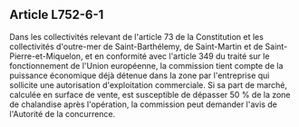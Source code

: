 Article L752-6-1
----
Dans les collectivités relevant de l'article 73 de la Constitution et les
collectivités d'outre-mer de Saint-Barthélemy, de Saint-Martin et de
Saint-Pierre-et-Miquelon, et en conformité avec l'article 349 du traité sur le
fonctionnement de l'Union européenne, la commission tient compte de la puissance
économique déjà détenue dans la zone par l'entreprise qui sollicite une
autorisation d'exploitation commerciale. Si sa part de marché, calculée en
surface de vente, est susceptible de dépasser 50 % de la zone de chalandise
après l'opération, la commission peut demander l'avis de l'Autorité de la
concurrence.
